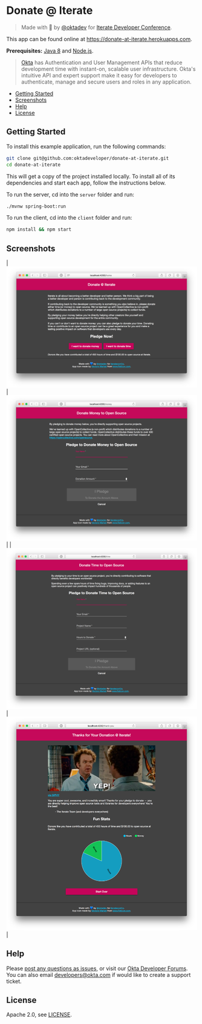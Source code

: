 # Donate @ Iterate
 
> Made with 💙 by [@oktadev](https://twitter.com/oktadev) for [Iterate Developer Conference](https://iterateconf.io).

This app can be found online at https://donate-at-iterate.herokuapps.com. 

**Prerequisites:** [Java 8](http://www.oracle.com/technetwork/java/javase/downloads/jdk8-downloads-2133151.html) and [Node.js](https://nodejs.org/).

> [Okta](https://developer.okta.com/) has Authentication and User Management APIs that reduce development time with instant-on, scalable user infrastructure. Okta's intuitive API and expert support make it easy for developers to authenticate, manage and secure users and roles in any application.

* [Getting Started](#getting-started)
* [Screenshots](#screenshots)
* [Help](#help)
* [License](#license)

## Getting Started

To install this example application, run the following commands:

```bash
git clone git@github.com:oktadeveloper/donate-at-iterate.git
cd donate-at-iterate
```

This will get a copy of the project installed locally. To install all of its dependencies and start each app, follow the instructions below.

To run the server, cd into the `server` folder and run:
 
```bash
./mvnw spring-boot:run
```

To run the client, cd into the `client` folder and run:
 
```bash
npm install && npm start
```

## Screenshots

| ![Home](static/home.png)| ![Donate Money](static/donate-money.png) |
| ![Donate Time](static/donate-time.png)| ![Thank You](static/thank-you.png) |

## Help

Please [post any questions as issues](https://github.com/oktadeveloper/donate-at-iterate/issues), or visit our [Okta Developer Forums](https://devforum.okta.com/). You can also email developers@okta.com if would like to create a support ticket.

## License

Apache 2.0, see [LICENSE](LICENSE).